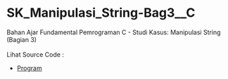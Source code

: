 # SK_Manipulasi_String-Bag3__C
Bahan Ajar Fundamental Pemrograman C - Studi Kasus: Manipulasi String (Bagian 3)<br><br>
Lihat Source Code : <br>
- <a href="https://github.com/RizkyKhapidsyah/SK_Manipulasi_String-Bag3__C/blob/master/SK_Manipulasi_String-Bag3__C/Source.c">Program</a>
